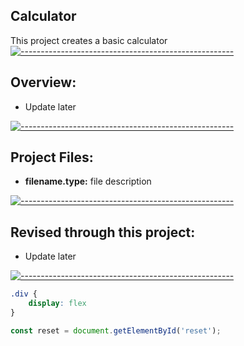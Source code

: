 ## Calculator
This project creates a basic calculator
[![-----------------------------------------------------](https://raw.githubusercontent.com/andreasbm/readme/master/assets/lines/colored.png)](#table-of-contents)

## Overview:

<ul>
    <li>Update later</li>
</ul>

[![-----------------------------------------------------](https://raw.githubusercontent.com/andreasbm/readme/master/assets/lines/colored.png)](#table-of-contents)

## Project Files:
<ul>
    <li><b>filename.type:</b> file description</li>
</ul>

[![-----------------------------------------------------](https://raw.githubusercontent.com/andreasbm/readme/master/assets/lines/colored.png)](#table-of-contents)

## Revised through this project:
<ul>
    <li>Update later</li>
</ul>

[![-----------------------------------------------------](https://raw.githubusercontent.com/andreasbm/readme/master/assets/lines/colored.png)](#table-of-contents)

```css
.div {
    display: flex
}

```

```javascript
const reset = document.getElementById('reset');